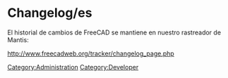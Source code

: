 # Changelog/es
 El historial de cambios de FreeCAD se mantiene en nuestro rastreador de Mantis:

<http://www.freecadweb.org/tracker/changelog_page.php>




[Category:Administration](Category:Administration.md) [Category:Developer](Category:Developer.md)
